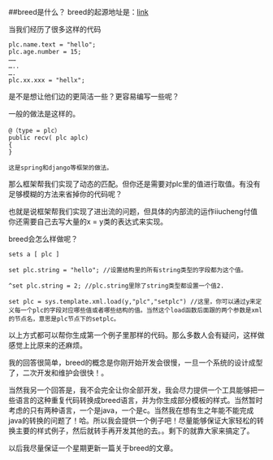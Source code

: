 
##breed是什么？
breed的起源地址是：[link](http://github.com/ttch/breed)

当我们经历了很多这样的代码

	plc.name.text = "hello";
	plc.age.number = 15;
	……
	…..
	….
	plc.xx.xxx = "hellx";
	
是不是想让他们边的更简洁一些？更容易编写一些呢？


一般的做法是这样的。

	@（type = plc）
	public recv( plc aplc)
	{
	}

	这是spring和django等框架的做法。

那么框架帮我们实现了动态的匹配。但你还是需要对plc里的值进行取值。有没有足够模糊的方法来省掉你的代码呢？

也就是说框架帮我们实现了进出流的问题，但具体的内部流的运作iiucheng付值你还需要自己去写大量的x = y类的表达式来实现。

breed会怎么样做呢？

	sets a [ plc ]
	
	set plc.string = "hello"; //设置结构里的所有string类型的字段都为这个值。
	
	^set plc.string = 2; //plc.string里除了string类型都设置一个值2.
	
	set plc = sys.template.xml.load(y,"plc","setplc") //这里，你可以通过y来定义每一个plc的字段对应哪些值或者哪些结构的值。当然这个load函数后面跟的两个参数是xml的节点名，意思是plc节点下的setplc。

以上方式都可以帮你生成第一个例子里那样的代码。那么多数人会有疑问，这样做感觉上比原来的还麻烦。

我的回答很简单，breed的概念是你刚开始开发会很慢，一旦一个系统的设计成型了，二次开发和维护会很快！。

当然我另一个回答是，我不会完全让你全部开发，我会尽力提供一个工具能够把一些语言的这种重复代码转换成breed语言，并为你生成部分模板的样式。当然暂时考虑的只有两种语言，一个是java，一个是c。当然我在想有生之年能不能完成java的转换的问题了！哈。所以我会提供一个例子吧！尽量能够保证大家轻松的转换主要的样式例子，然后就转手再开发其他的去。。剩下的就靠大家来搞定了。



以后我尽量保证一个星期更新一篇关于breed的文章。
	
	
	
	


